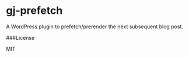 gj-prefetch
===========

A WordPress plugin to prefetch/prerender the next subsequent blog post.

###License

MIT
